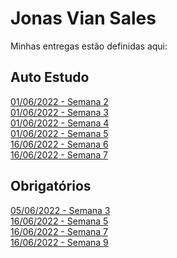 # Jonas Vian Sales
Minhas entregas estão definidas aqui:
## Auto Estudo
<a href="https://github.com/JonasVianaSales/modulo2/tree/main/03_AUT_EST_ENTREGA/Semana%202"> 01/06/2022 - Semana 2 </a><br>
<a href="https://github.com/JonasVianaSales/modulo2/tree/main/03_AUT_EST_ENTREGA/Semana%203"> 01/06/2022 - Semana 3 </a><br>
<a href="https://github.com/JonasVianaSales/modulo2/tree/main/03_AUT_EST_ENTREGA/Semana%204"> 01/06/2022 - Semana 4 </a><br>
<a href="https://github.com/JonasVianaSales/modulo2/tree/main/03_AUT_EST_ENTREGA/Semana%205"> 01/06/2022 - Semana 5 </a><br>
<a href="https://github.com/JonasVianaSales/modulo2/tree/main/03_AUT_EST_ENTREGA/Semana%206"> 16/06/2022 - Semana 6 </a><br>
<a href="https://github.com/JonasVianaSales/modulo2/tree/main/03_AUT_EST_ENTREGA/Semana%207"> 16/06/2022 - Semana 7 </a><br>
## Obrigatórios
<a href="https://github.com/JonasVianaSales/modulo2/tree/main/04_AUT_EST_EX_OBRIGATORIOS/Semana%203"> 05/06/2022 - Semana 3 </a><br>
<a href="https://github.com/JonasVianaSales/modulo2/tree/main/04_AUT_EST_EX_OBRIGATORIOS/Semana%205"> 16/06/2022 - Semana 5 </a><br>
<a href="https://github.com/JonasVianaSales/modulo2/tree/main/04_AUT_EST_EX_OBRIGATORIOS/Semana%207"> 16/06/2022 - Semana 7 </a><br>
<a href="https://github.com/JonasVianaSales/modulo2/tree/main/04_AUT_EST_EX_OBRIGATORIOS/Semana%209"> 16/06/2022 - Semana 9 </a><br>
